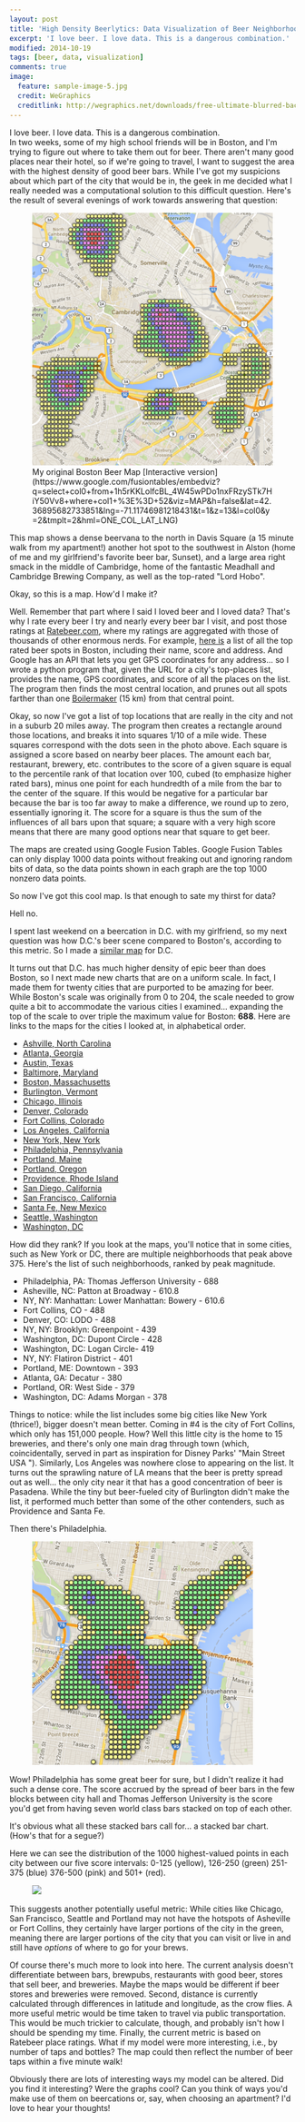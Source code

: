 ```yaml
---
layout: post
title: 'High Density Beerlytics: Data Visualization of Beer Neighborhoods'
excerpt: 'I love beer. I love data. This is a dangerous combination.'
modified: 2014-10-19
tags: [beer, data, visualization]
comments: true
image:
  feature: sample-image-5.jpg 
  credit: WeGraphics          
  creditlink: http://wegraphics.net/downloads/free-ultimate-blurred-background-pack/
---
```


I love beer. I love data. This is a dangerous combination.<br />In two
weeks, some of my high school friends will be in Boston, and I'm
trying to figure out where to take them out for beer. There aren't
many good places near their hotel, so if we're going to travel, I want
to suggest the area with the highest density of good beer bars. While
I've got my suspicions about which part of the city that would be in,
the geek in me decided what I really needed was a computational
solution to this difficult question. Here's the result of several
evenings of work towards answering that question:
 
<figure>
    <a href="http://theaigeek.files.wordpress.com/2014/03/bostonbeer.png"><img src="../images/maps/bostonbeer.png"></a>
    <figcaption>My original Boston Beer Map [Interactive version](https://www.google.com/fusiontables/embedviz?q=select+col0+from+1h5rKKLolfcBL_4W45wPDo1nxFRzySTk7HiY50Vv8+where+col1+%3E%3D+52&amp;viz=MAP&amp;h=false&amp;lat=42.36895682733851&amp;lng=-71.11746981218431&amp;t=1&amp;z=13&amp;l=col0&amp;y=2&amp;tmplt=2&amp;hml=ONE_COL_LAT_LNG)
    </figcaption>
</figure>



This map shows a dense beervana to the north in Davis Square (a 15
minute walk from my apartment!) another hot spot to the southwest in
Alston (home of me and my girlfriend's favorite beer bar, Sunset), and
a large area right smack in the middle of Cambridge, home of the
fantastic Meadhall and Cambridge Brewing Company, as well as the
top-rated "Lord Hobo". 

Okay, so this is a map. How'd I make it?

Well. Remember that part where I said I loved beer and I loved data?
That's why I rate every beer I try and nearly every beer bar I visit,
and post those ratings at [Ratebeer.com](http://www.ratebeer.com/user/101143/), where my
ratings are aggregated with those of thousands of other enormous
nerds. For example, 
[here is](http://www.ratebeer.com/places/regions/boston/1120/21/) a
list of all the top rated beer spots in Boston, including their name,
score and address. And Google has an API that lets you get GPS
coordinates for any address... so I wrote a python program that, given
the URL for a city's top-places list, provides the name,
GPS coordinates, and score of all the places on the list. The program
then finds the most central location, and prunes out all spots farther
than one [Boilermaker](http://www.boilermaker.com/events/15k/) (15 km)
from that central point.

Okay, so now I've got a list of top locations that are really in the
city and not in a suburb 20 miles away. The program then creates a
rectangle around those locations, and breaks it into squares 1/10 of a
mile wide. These squares correspond with the dots seen in the photo
above. Each square is assigned a score based on nearby beer
places. The amount each bar, restaurant, brewery, etc. contributes to
the score of a given square is equal to the percentile rank of that
location over 100, cubed (to emphasize higher rated bars), minus one
point for each hundredth of a mile from the bar to the center of the
square. If this would be negative for a particular bar because the bar
is too far away to make a difference, we round up to zero, essentially
ignoring it. The score for a square is thus the sum of the influences
of all bars upon that square; a square with a very high score means
that there are many good options near that square to get beer.

The maps are created using Google Fusion Tables. Google Fusion Tables
can only display 1000 data points without freaking out and ignoring
random bits of data, so the data points shown in each graph are the
top 1000 nonzero data points.

So now I've got this cool map. Is that enough to sate my thirst for
data?

Hell no.

I spent last weekend on a beercation in D.C. with my girlfriend, so my
next question was how D.C.'s beer scene compared to Boston's,
according to this metric. So I made a [similar map](https://www.google.com/fusiontables/embedviz?q=select+col0+from+1VDID_W4lzCYnu_w1QnznnzpJBO25QSbr0sbmC0cj+where+col1+%3E%3D+55&amp;viz=MAP&amp;h=false&amp;lat=38.91129893531125&amp;lng=-77.01868185845188&amp;t=1&amp;z=13&amp;l=col0&amp;y=2&amp;tmplt=2&amp;hml=ONE_COL_LAT_LNG)
for D.C.

It turns out that D.C. has much higher density of epic beer than does
Boston, so I next made new charts that are on a uniform scale. In
fact, I made them for twenty cities that are purported to be amazing
for beer. While Boston's scale was originally from 0 to 204, the scale
needed to grow quite a bit to accommodate the various cities I
examined... expanding the top of the scale to over triple the maximum
value for Boston: **688**. Here are links to the maps for
the cities I looked at, in alphabetical order. 

- [Ashville, North Carolina](https://www.google.com/fusiontables/embedviz?q=select+col0+from+1ietsc1eZShKHTRJTqs2VzJl3lobs3gCNXEnhGo44+where+col1+%3E%3D+29&amp;viz=MAP&amp;h=false&amp;lat=35.582524618884754&amp;lng=-82.56045087857461&amp;t=1&amp;z=13&amp;l=col0&amp;y=3&amp;tmplt=3&amp;hml=ONE_COL_LAT_LNG)
- [Atlanta, Georgia](https://www.google.com/fusiontables/embedviz?q=select+col0+from+1WVmgyLqFLR3PBoZJitzP8xFJLaaYN5kHUj-L2bSa+where+col1+%3E%3D+58&amp;viz=MAP&amp;h=false&amp;lat=33.75589338023893&amp;lng=-84.35556443954893&amp;t=1&amp;z=13&amp;l=col0&amp;y=3&amp;tmplt=3&amp;hml=ONE_COL_LAT_LNG)
- [Austin, Texas](https://www.google.com/fusiontables/embedviz?q=select+col0+from+1OM8-3XadgiNADiGVSTpa81-Q5g5x1v4cGEqY_4Dk+where+col1+%3E%3D+34&amp;viz=MAP&amp;h=false&amp;lat=30.281364232609405&amp;lng=-97.78105084597814&amp;t=1&amp;z=12&amp;l=col0&amp;y=2&amp;tmplt=2&amp;hml=ONE_COL_LAT_LNG)
- [Baltimore, Maryland](https://www.google.com/fusiontables/embedviz?q=select+col0+from+11p66mZ6Ig7J9M7_AggdgGVVAjqEAEEFuY5zFxRcO+where+col1+%3E%3D+33&amp;viz=MAP&amp;h=false&amp;lat=39.299628507099094&amp;lng=-76.59048724652814&amp;t=1&amp;z=12&amp;l=col0&amp;y=2&amp;tmplt=2&amp;hml=ONE_COL_LAT_LNG)
- [Boston, Massachusetts](https://www.google.com/fusiontables/embedviz?q=select+col0+from+1h5rKKLolfcBL_4W45wPDo1nxFRzySTk7HiY50Vv8+where+col1+%3E%3D+52&amp;viz=MAP&amp;h=false&amp;lat=42.367165371041494&amp;lng=-71.13671734407518&amp;t=1&amp;z=13&amp;l=col0&amp;y=3&amp;tmplt=3&amp;hml=ONE_COL_LAT_LNG)
- [Burlington, Vermont](https://www.google.com/fusiontables/embedviz?q=select+col0+from+1ZmOW1sA1k6NsY9dltyxvacWlXXqEiITAMqyOGhBw+where+col1+%3E%3D+1&amp;viz=MAP&amp;h=false&amp;lat=44.410930416816576&amp;lng=-73.15947187634674&amp;t=1&amp;z=12&amp;l=col0&amp;y=3&amp;tmplt=3&amp;hml=ONE_COL_LAT_LNG)
- [Chicago, Illinois](https://www.google.com/fusiontables/embedviz?q=select+col0+from+1g8MeiVwdqc1hYSiogrJ3L3MXPYxYsCmj5y5GJP8v+where+col1+%3E%3D+105&amp;viz=MAP&amp;h=false&amp;lat=41.91877998228945&amp;lng=-87.67696821278787&amp;t=1&amp;z=13&amp;l=col0&amp;y=2&amp;tmplt=2&amp;hml=ONE_COL_LAT_LNG)
- [Denver, Colorado](https://www.google.com/fusiontables/embedviz?q=select+col0+from+165cBmYEGv75s73g_qcIqvKa33URDVRX4Q6_MdU2j+where+col1+%3E%3D+62&amp;viz=MAP&amp;h=false&amp;lat=39.748554354695635&amp;lng=-104.98899211512742&amp;t=1&amp;z=13&amp;l=col0&amp;y=3&amp;tmplt=3&amp;hml=ONE_COL_LAT_LNG)
- [Fort Collins, Colorado](https://www.google.com/fusiontables/embedviz?q=select+col0+from+1pBThwtotxyBXG1muLPFheFCryQi6Ifs-amIHgqrA+where+col1+%3E%3D+28&amp;viz=MAP&amp;h=false&amp;lat=40.56651193425478&amp;lng=-105.06442470113359&amp;t=1&amp;z=13&amp;l=col0&amp;y=4&amp;tmplt=4&amp;hml=ONE_COL_LAT_LNG)
- [Los Angeles, California](https://www.google.com/fusiontables/embedviz?q=select+col0+from+19gswpHkxpAOQthyvX4twO3ADIGjPorEkkihYJRw1+where+col1+%3E%3D+42&amp;viz=MAP&amp;h=false&amp;lat=34.09201280510806&amp;lng=-118.27246501224415&amp;t=1&amp;z=12&amp;l=col0&amp;y=2&amp;tmplt=2&amp;hml=ONE_COL_LAT_LNG)
- [New York, New York](https://www.google.com/fusiontables/embedviz?q=select+col0+from+1eGlGUd5if7eTbn78Fu9sLlpFLcG-XC-XsAI-Ldgx+where+col1+%3E%3D+146&amp;viz=MAP&amp;h=false&amp;lat=40.711571924246684&amp;lng=-73.95419192691213&amp;t=1&amp;z=12&amp;l=col0&amp;y=3&amp;tmplt=3&amp;hml=ONE_COL_LAT_LNG)
- [Philadelphia, Pennsylvania](https://www.google.com/fusiontables/embedviz?q=select+col0+from+1U99876PUkXfTMkOaVW8qdi8T1mLlch19_WsU2DYJ+where+col1+%3E%3D+89&amp;viz=MAP&amp;h=false&amp;lat=39.950963809857235&amp;lng=-75.1482882430315&amp;t=1&amp;z=13&amp;l=col0&amp;y=2&amp;tmplt=2&amp;hml=ONE_COL_LAT_LNG)
- [Portland, Maine](https://www.google.com/fusiontables/embedviz?q=select+col0+from+1sHhtVmtJFXTS8u8Hc0GjTnkgTp1Qy1MaGRdNeoG6+where+col1+%3E%3D+1&amp;viz=MAP&amp;h=false&amp;lat=43.66861976458928&amp;lng=-70.28506927992281&amp;t=1&amp;z=13&amp;l=col0&amp;y=2&amp;tmplt=2&amp;hml=ONE_COL_LAT_LNG)
- [Portland, Oregon](https://www.google.com/fusiontables/embedviz?q=select+col0+from+1wTsgDgxDbaHEw8eYdWkui88-kwzy8L99mZ272RIW+where+col1+%3E%3D+92&amp;viz=MAP&amp;h=false&amp;lat=45.532491182819065&amp;lng=-122.64669387437664&amp;t=1&amp;z=13&amp;l=col0&amp;y=3&amp;tmplt=3&amp;hml=ONE_COL_LAT_LNG)
- [Providence, Rhode Island](https://www.google.com/fusiontables/embedviz?q=select+col0+from+1zj-4hKdXts7WbfGhw1Z3QoWAiQsa5L2ESiwZEcRa+where+col1+%3E%3D+17&amp;viz=MAP&amp;h=false&amp;lat=41.774970377792776&amp;lng=-71.40554913207501&amp;t=1&amp;z=12&amp;l=col0&amp;y=2&amp;tmplt=2&amp;hml=ONE_COL_LAT_LNG)
- [San Diego, California](https://www.google.com/fusiontables/embedviz?q=select+col0+from+1C6E7Zn_86cyKNGFutuphjCrQ0wKxEckbpg7lVN_C+where+col1+%3E%3D+71&amp;viz=MAP&amp;h=false&amp;lat=32.7667853759319&amp;lng=-117.14709162894529&amp;t=1&amp;z=12&amp;l=col0&amp;y=2&amp;tmplt=2&amp;hml=ONE_COL_LAT_LNG)
- [San Francisco, California](https://www.google.com/fusiontables/embedviz?q=select+col0+from+1Ift6CsdZm6GEDnKBHsfRQGPC8OzHW5XKI-4YyWh7+where+col1+%3E%3D+57&amp;viz=MAP&amp;h=false&amp;lat=37.76607347218969&amp;lng=-122.3951745509951&amp;t=1&amp;z=13&amp;l=col0&amp;y=3&amp;tmplt=3&amp;hml=ONE_COL_LAT_LNG)
- [Santa Fe, New Mexico](https://www.google.com/fusiontables/embedviz?q=select+col0+from+1orHxGO0t5WbJyh0D4ch5vPMuDenzJprIo3WF3mQ9+where+col1+%3E%3D+1&amp;viz=MAP&amp;h=false&amp;lat=35.611005019258364&amp;lng=-106.03424617920315&amp;t=1&amp;z=12&amp;l=col0&amp;y=2&amp;tmplt=2&amp;hml=ONE_COL_LAT_LNG)
- [Seattle, Washington](https://www.google.com/fusiontables/embedviz?q=select+col0+from+1ts_ElA9innykK4OJWUP8yqHag_5nxwlkkZ-b8YY1+where+col1+%3E%3D+77&amp;viz=MAP&amp;h=false&amp;lat=47.62611815229102&amp;lng=-122.33865672378147&amp;t=1&amp;z=12&amp;l=col0&amp;y=2&amp;tmplt=2&amp;hml=ONE_COL_LAT_LNG)
- [Washington, DC](https://www.google.com/fusiontables/embedviz?q=select+col0+from+1VDID_W4lzCYnu_w1QnznnzpJBO25QSbr0sbmC0cj+where+col1+%3E%3D+55&amp;viz=MAP&amp;h=false&amp;lat=38.906373258931914&amp;lng=-77.0357407077866&amp;t=1&amp;z=13&amp;l=col0&amp;y=3&amp;tmplt=3&amp;hml=ONE_COL_LAT_LNG)


How did they rank? If you look at the maps, you'll notice that in some cities, such as New York or DC, there are multiple neighborhoods that peak above 375. Here's the list of such neighborhoods, ranked by peak magnitude.

- Philadelphia, PA: Thomas Jefferson University - 688
- Asheville, NC: Patton at Broadway - 610.8
- NY, NY: Manhattan: Lower Manhattan: Bowery - 610.6
- Fort Collins, CO - 488
- Denver, CO: LODO - 488
- NY, NY: Brooklyn: Greenpoint - 439
- Washington, DC: Dupont Circle - 428
- Washington, DC: Logan Circle- 419
- NY, NY: Flatiron District - 401
- Portland, ME: Downtown - 393
- Atlanta, GA: Decatur - 380
- Portland, OR: West Side - 379
- Washington, DC: Adams Morgan - 378

Things to notice: while the list includes some big cities like New
York (thrice!), bigger doesn't mean better. Coming in #4 is the city
of Fort Collins, which only has 151,000 people. How? Well this little
city is the home to 15 breweries, and there's only one main drag
through town (which, coincidentally, served in part as inspiration for
Disney Parks' "Main Street USA "). Similarly, Los Angeles was nowhere
close to appearing on the list. It turns out the sprawling nature of
LA means that the beer is pretty spread out as well... the only city
near it that has a good concentration of beer is Pasadena. While the
tiny but beer-fueled city of Burlington didn't make the list, it
performed much better than some of the other contenders, such as
Providence and Santa Fe.  

Then there's Philadelphia.
<figure>
  <img src="../images/maps/philly-post1.png"/>
</figure>

Wow! Philadelphia has some great beer for sure, but I didn't realize
it had such a dense core. The score accrued by the spread of beer bars
in the few blocks between city hall and Thomas Jefferson University is
the score you'd get from having seven world class bars stacked on top
of each other. 

It's obvious what all these stacked bars call for... a stacked bar
chart. (How's that for a segue?)

Here we can see the distribution of the 1000 highest-valued points in each city between our five score intervals: 0-125 (yellow), 126-250 (green) 251-375 (blue) 376-500 (pink) and 501+ (red).

<figure><img src="http://theaigeek.files.wordpress.com/2014/03/stackedbars2.png"></figure>

This suggests another potentially useful metric: While cities like
Chicago, San Francisco, Seattle and Portland may not have the hotspots
of Asheville or Fort Collins, they certainly have larger portions of
the city in the green, meaning there are larger portions of the city
that you can visit or live in and still have <em>options</em> of where
to go for your brews. 

Of course there's much more to look into here. The current analysis
doesn't differentiate between bars, brewpubs, restaurants with good
beer, stores that sell beer, and breweries. Maybe the maps would be
different if beer stores and breweries were removed. Second, distance
is currently calculated through differences in latitude and longitude,
as the crow flies. A more useful metric would be time taken to travel
via public transportation. This would be much trickier to calculate,
though, and probably isn't how I should be spending my time. Finally,
the current metric is based on Ratebeer place ratings. What if my
model were more interesting, i.e., by number of taps and bottles? The
map could then reflect the number of beer taps within a five minute
walk! 

Obviously there are lots of interesting ways my model can be
altered. Did you find it interesting? Were the graphs cool? Can you
think of ways you'd make use of them on beercations or, say, when
choosing an apartment? I'd love to hear your thoughts!
